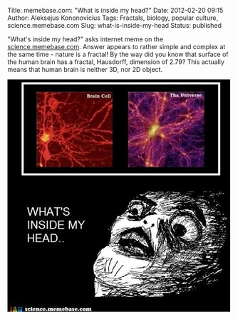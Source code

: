 Title: memebase.com: "What is inside my head?"
Date: 2012-02-20 09:15
Author: Aleksejus Kononovicius
Tags: Fractals, biology, popular culture, science.memebase.com
Slug: what-is-inside-my-head
Status: published

"What's inside my head?" asks
internet meme on the
[science.memebase.com](http://science.memebase.com/2012/02/17/funny-science-news-experiments-memes-a-universe-silly/).
Answer appears to rather simple and complex at the same time - nature is
a fractal!<!--more-->
By the way did you know that surface of the human brain has a fractal,
Hausdorff, dimension of 2.79? This actually means that human brain is
neither 3D, nor 2D object.

![what is in side my head](/uploads/2012/kas_galvoje.jpg)

